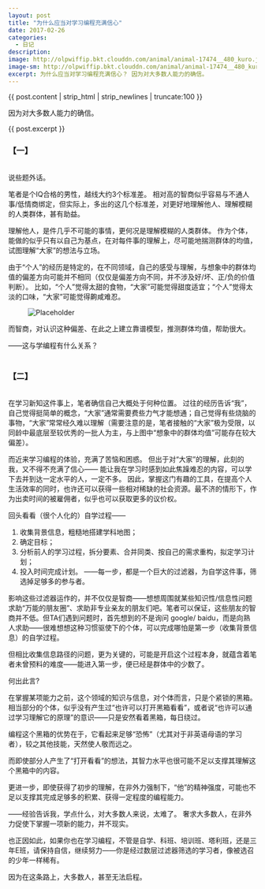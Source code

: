 ```yaml
---
layout: post
title: "为什么应当对学习编程充满信心"
date: 2017-02-26
categories:
  - 日记
description: 
image: http://olpwiffip.bkt.clouddn.com/animal/animal-17474__480_kuro.jpg
image-sm: http://olpwiffip.bkt.clouddn.com/animal/animal-17474__480_kuro.jpg
excerpt: 为什么应当对学习编程充满信心？ 因为对大多数人能力的确信。
---
```

{{ post.content | strip_html | strip_newlines | truncate:100 }}

因为对大多数人能力的确信。

{{ post.excerpt }}
<h3> 【一】</h3>
<br>
说些题外话。

笔者是个IQ合格的男性，越线大约3个标准差。
相对高的智商似乎容易与不通人事/低情商绑定，但实际上，多出的这几个标准差，对更好地理解他人、理解模糊的人类群体，甚有助益。

理解他人，是件几乎不可能的事情，更何况是理解模糊的人类群体。
作为个体，能做的似乎只有以自己为基点，在对每件事的理解上，尽可能地揣测群体的均值，试图理解“大家”的想法与立场。

由于“个人”的经历是特定的，在不同领域，自己的感受与理解，与想象中的群体均值的偏差方向可能并不相同（仅仅是偏差方向不同，并不涉及好/坏、正/负的价值判断）。
比如，“个人”觉得太甜的食物，“大家”可能觉得甜度适宜；“个人”觉得太淡的口味，“大家”可能觉得齁咸难忍。
<figure>
<img src="http://olprfwyyd.bkt.clouddn.com/2017_02_26_blog.jpg" alt="Placeholder"/>
</figure>

而智商，对认识这种偏差、在此之上建立靠谱模型，推测群体均值，帮助很大。


——这与学编程有什么关系？
<br><br>
<h3> 【二】</h3>
<br>
在学习新知这件事上，笔者确信自己大概处于何种位置。
过往的经历告诉“我”，自己觉得挺简单的概念，“大家”通常需要费些力气才能想通；自己觉得有些烧脑的事物，“大家”常常经久难以理解（需要注意的是，笔者接触的“大家”极为受限，以同龄中最底层至较优秀的一批人为主，与上图中“想象中的群体均值”可能存在较大偏差）。

而近来学习编程的体验，充满了苦恼和困惑。
但出于对“大家”的理解，此刻的我，又不得不充满了信心——
能让我在学习时感到如此焦躁难忍的内容，可以学下去并到达一定水平的人，一定不多。
因此，掌握这门有趣的工具，在提高个人生活效率的同时，也许还可以获得一些相对稀缺的社会资源。最不济的情形下，作为出卖时间的被雇佣者，似乎也可以获取更多的议价权。

回头看看（很个人化的）自学过程——
1. 收集背景信息，粗糙地搭建学科地图；
2. 确定目标；
3. 分析前人的学习过程，拆分要素、合并同类、按自己的需求重构，拟定学习计划；
4. 投入时间完成计划。
——每一步，都是一个巨大的过滤器，为自学这件事，筛选掉足够多的参与者。

影响这些过滤器运作的，并不仅仅是智商——想想周围就某些知识性/信息性问题求助“万能的朋友圈”、求助非专业亲友的朋友们吧。笔者可以保证，这些朋友的智商并不低。但TA们遇到问题时，首先想到的不是询问 google/ baidu，而是向熟人求助——很难想想这种习惯驱使下的个体，可以完成哪怕是第一步（收集背景信息）的自学过程。

但相比收集信息路径的问题，更为关键的，可能是开启这个过程本身，就蕴含着笔者未曾预料的难度——能进入第一步，便已经是群体中的少数了。

何出此言?

在掌握某项能力之前，这个领域的知识与信息，对个体而言，只是个紧锁的黑箱。
相当部分的个体，似乎没有产生过“也许可以打开黑箱看看”，或者说“也许可以通过学习理解它的原理”的意识——只是安然看着黑箱，每日绕过。

编程这个黑箱的优势在于，它看起来足够“恐怖”（尤其对于非英语母语的学习者），较之其他技能，天然使人敬而远之。

而即使部分人产生了“打开看看”的想法，其智力水平也很可能不足以支撑其理解这个黑箱中的内容。

更进一步，即使获得了初步的理解，在非外力强制下，“他”的精神强度，可能也不足以支撑其完成足够多的积累、获得一定程度的编程能力。


——经验告诉我，学点什么，对大多数人来说，太难了。
奢求大多数人，在非外力促使下掌握一项新的能力，并不现实。

也正因如此，如果你也在学习编程，不管是自学、科班、培训班、塔利班，还是三年E班，请保持自信，继续努力——你是经过数层过滤器筛选的学习者，像被选召的少年一样稀有。

因为在这条路上，大多数人，甚至无法启程。
